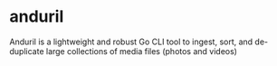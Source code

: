# anduril
Anduril is a lightweight and robust Go CLI tool to ingest, sort, and de-duplicate large collections of media files (photos and videos)
